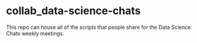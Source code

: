 # collab_data-science-chats
This repo can house all of the scripts that people share for the Data Science Chats weekly meetings.
